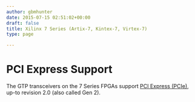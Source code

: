 ```yaml
---
author: gbmhunter
date: 2015-07-15 02:51:02+00:00
draft: false
title: Xilinx 7 Series (Artix-7, Kintex-7, Virtex-7)
type: page

---
```


# PCI Express Support

The GTP transceivers on the 7 Series FPGAs support [PCI Express (PCIe)](/electronics/communication-protocols/pci-express-pcie), up-to revision 2.0 (also called Gen 2).
